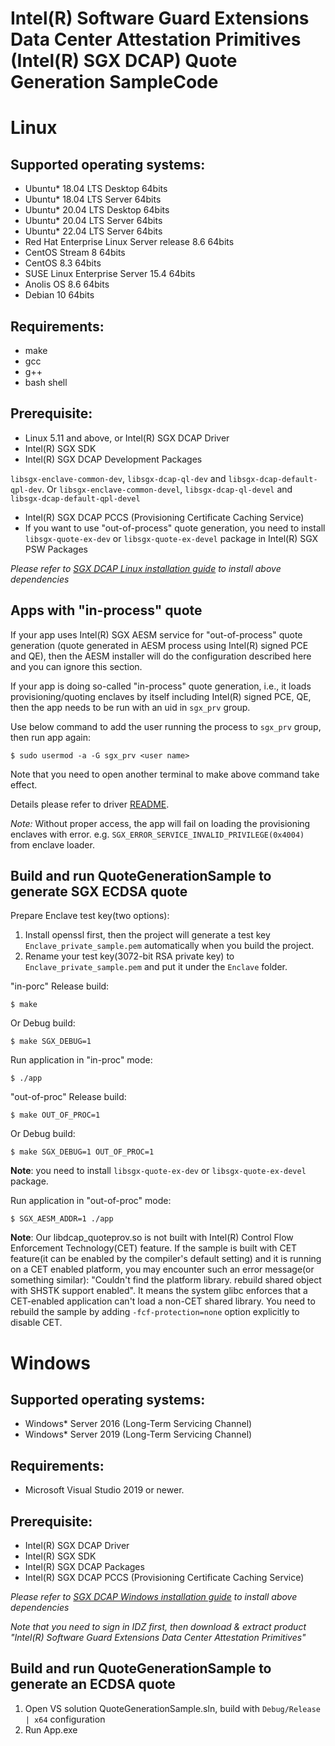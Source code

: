 Intel(R) Software Guard Extensions Data Center Attestation Primitives (Intel(R) SGX DCAP) Quote Generation SampleCode
================================================
# Linux
## Supported operating systems:
* Ubuntu\* 18.04 LTS Desktop 64bits
* Ubuntu\* 18.04 LTS Server 64bits
* Ubuntu\* 20.04 LTS Desktop 64bits
* Ubuntu\* 20.04 LTS Server 64bits
* Ubuntu\* 22.04 LTS Server 64bits
* Red Hat Enterprise Linux Server release 8.6 64bits
* CentOS Stream 8 64bits
* CentOS 8.3 64bits
* SUSE Linux Enterprise Server 15.4 64bits
* Anolis OS 8.6 64bits
* Debian 10 64bits
## Requirements:
* make
* gcc
* g++
* bash shell
## Prerequisite:
* Linux 5.11 and above, or Intel(R) SGX DCAP Driver
* Intel(R) SGX SDK
* Intel(R) SGX DCAP Development Packages

`libsgx-enclave-common-dev`, `libsgx-dcap-ql-dev` and `libsgx-dcap-default-qpl-dev`. Or `libsgx-enclave-common-devel`, `libsgx-dcap-ql-devel` and `libsgx-dcap-default-qpl-devel`
* Intel(R) SGX DCAP PCCS (Provisioning Certificate Caching Service)
* If you want to use "out-of-process" quote generation, you need to install `libsgx-quote-ex-dev` or `libsgx-quote-ex-devel` package in Intel(R) SGX PSW Packages

*Please refer to [SGX DCAP Linux installation guide](https://download.01.org/intel-sgx/latest/dcap-latest/linux/docs/Intel_SGX_SW_Installation_Guide_for_Linux.pdf) to install above dependencies*

## Apps with "in-process" quote
If your app uses Intel(R) SGX AESM service for "out-of-process" quote generation (quote generated in AESM process using Intel(R) signed PCE and QE), then the AESM installer will do the configuration described here and you can ignore this section.

If your app is doing so-called "in-process" quote generation, i.e., it loads provisioning/quoting enclaves by itself including Intel(R) signed PCE, QE, then the app needs to be run with an uid in `sgx_prv` group.

Use below command to add the user running the process to `sgx_prv` group, then run app again:
```
$ sudo usermod -a -G sgx_prv <user name>
```
Note that you need to open another terminal to make above command take effect.

Details please refer to driver [README](https://github.com/intel/SGXDataCenterAttestationPrimitives/tree/master/driver/linux#launching-an-enclave-with-provision-bit-set).

*Note:* Without proper access, the app will fail on loading the provisioning enclaves with error. e.g. `SGX_ERROR_SERVICE_INVALID_PRIVILEGE(0x4004)` from enclave loader.

## Build and run QuoteGenerationSample to generate SGX ECDSA quote
Prepare Enclave test key(two options):
1. Install openssl first, then the project will generate a test key `Enclave_private_sample.pem` automatically when you build the project.
2. Rename your test key(3072-bit RSA private key) to `Enclave_private_sample.pem` and put it under the `Enclave` folder.

"in-porc" Release build:
```
$ make
```
Or Debug build:
```
$ make SGX_DEBUG=1
```
Run application in "in-proc" mode:
```
$ ./app
```
"out-of-proc" Release build:
```
$ make OUT_OF_PROC=1
```
Or Debug build:
```
$ make SGX_DEBUG=1 OUT_OF_PROC=1
```
**Note**: you need to install `libsgx-quote-ex-dev` or `libsgx-quote-ex-devel` package.

Run application in "out-of-proc" mode:
```
$ SGX_AESM_ADDR=1 ./app
```
**Note**: Our libdcap_quoteprov.so is not built with Intel(R) Control Flow Enforcement Technology(CET) feature. If the sample is built with CET feature(it can be enabled by the compiler's default setting) and it is running on a CET enabled platform, you may encounter such an error message(or something similar): "Couldn't find the platform library. rebuild shared object with SHSTK support enabled". It means the system glibc enforces that a CET-enabled application can't load a non-CET shared library. You need to rebuild the sample by adding `-fcf-protection=none` option explicitly to disable CET.

# Windows
## Supported operating systems:
* Windows* Server 2016 (Long-Term Servicing Channel)
* Windows* Server 2019 (Long-Term Servicing Channel)

## Requirements:
* Microsoft Visual Studio 2019 or newer.

## Prerequisite:
* Intel(R) SGX DCAP Driver
* Intel(R) SGX SDK
* Intel(R) SGX DCAP Packages
* Intel(R) SGX DCAP PCCS (Provisioning Certificate Caching Service)

*Please refer to [SGX DCAP Windows installation guide](https://software.intel.com/en-us/sgx/sdk) to install above dependencies*

*Note that you need to sign in IDZ first, then download & extract product "Intel(R) Software Guard Extensions Data Center Attestation Primitives"*

## Build and run QuoteGenerationSample to generate an ECDSA quote
1. Open VS solution QuoteGenerationSample.sln, build with `Debug/Release | x64` configuration
2. Run App.exe
